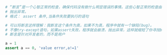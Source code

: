 
<BlogInfo title="7.断言" author="白日梦想猿" pv=0 read_times=0 pre_cost_time=0分13秒 category="进阶语法" tag_list="['进阶语法']" create_time="2021.11.08 20:32:38" update_time="2021.11.08 20:38:47" />

```python
# “断言”是一个心智正常的检查，确保代码没有做什么明显错误的事情。这些心智正常的检查由assert语句执行，如果检查失败就会
# 抛出异常。
# 格式： assert 条件,当条件失败要执行的语句

# 可以将断言这样理解：我断言这个条件为真，如果不为真，程序中就有一个缺陷(bug)。
# 不像try-except语句，如果assert失败，程序就会崩溃，抛出异常，这样就缩短了你寻找bug的时间
# 断言是针对开发者的，而不是用户

a = 1
assert a == 0, 'value error,a!=1'


```
